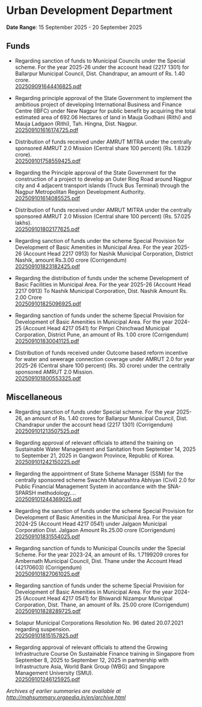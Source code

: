 # Urban Development Department

**Date Range**: 15 September 2025 - 20 September 2025


## Funds
- Regarding sanction of funds to Municipal Councils under the Special scheme. For the year 2025-26 under the account head (2217 1301) for Ballarpur Municipal Council, Dist. Chandrapur, an amount of Rs. 1.40 crore.\
  [202509091644416825.pdf](https://gr.maharashtra.gov.in/Site/Upload/Government%20Resolutions/English/202509091644416825.pdf)

- Regarding principle approval of the State Government to implement the ambitious project of developing International Business and Finance Centre (IBFC) under New Nagpur for public benefit by acquiring the total estimated area of 692.06 Hectares of land in Mauja Godhani (Rithi) and Mauja Ladgaon (Rithi), Tah. Hingna, Dist. Nagpur.\
  [202509101616174725.pdf](https://gr.maharashtra.gov.in/Site/Upload/Government%20Resolutions/English/202509101616174725.pdf)

- Distribution of funds received under AMRUT MITRA under the centrally sponsored AMRUT 2.0 Mission (Central share 100 percent) (Rs. 1.8329 crore).\
  [202509101758559425.pdf](https://gr.maharashtra.gov.in/Site/Upload/Government%20Resolutions/English/202509101758559425.pdf)

- Regarding the Principle approval of the State Government for the construction of a project to develop an Outer Ring Road around Nagpur city and 4 adjacent transport islands (Truck  Bus Terminal) through the Nagpur Metropolitan Region Development Authority.\
  [202509101614085525.pdf](https://gr.maharashtra.gov.in/Site/Upload/Government%20Resolutions/English/202509101614085525.pdf)

- Distribution of funds received under AMRUT MITRA under the centrally sponsored AMRUT 2.0 Mission (Central share 100 percent) (Rs. 57.025 lakhs).\
  [202509101802177625.pdf](https://gr.maharashtra.gov.in/Site/Upload/Government%20Resolutions/English/202509101802177625.pdf)

- Regarding sanction of funds under the scheme Special Provision for Development of Basic Amenities in Municipal Area. For the year 2025-26 (Account Head 2217 0913) for Nashik Municipal Corporation, District Nashik, amount Rs.3.00 crore (Corrigendum)\
  [202509101823182425.pdf](https://gr.maharashtra.gov.in/Site/Upload/Government%20Resolutions/English/202509101823182425.pdf)

- Regarding the distribution of funds under the scheme Development of Basic Facilities in Municipal Area. For the year 2025-26 (Account Head 2217 0913) To Nashik Municipal Corporation, Dist. Nashik Amount Rs. 2.00 Crore\
  [202509101825096925.pdf](https://gr.maharashtra.gov.in/Site/Upload/Government%20Resolutions/English/202509101825096925.pdf)

- Regarding sanction of funds under the scheme Special Provision for Development of Basic Amenities in Municipal Area. For the year 2024-25 (Account Head 4217 0541) for Pimpri Chinchwad Municipal Corporation, District Pune, an amount of Rs. 1.00 crore (Corrigendum)\
  [202509101830041125.pdf](https://gr.maharashtra.gov.in/Site/Upload/Government%20Resolutions/English/202509101830041125.pdf)

- Distribution of funds received under Outcome based reform incentive for water and sewerage connection coverage under AMRUT 2.0 for year 2025-26 (Central share 100 percent) (Rs. 30 crore) under the centrally sponsored AMRUT 2.0 Mission.\
  [202509101800553325.pdf](https://gr.maharashtra.gov.in/Site/Upload/Government%20Resolutions/English/202509101800553325.pdf)

## Miscellaneous
- Regarding sanction of funds under Special scheme. For the year 2025-26, an amount of Rs. 1.40 crores for Ballarpur Municipal Council, Dist. Chandrapur under the account head (2217 1301) (Corrigendum)\
  [202509101213507525.pdf](https://gr.maharashtra.gov.in/Site/Upload/Government%20Resolutions/English/202509101213507525.pdf)

- Regarding approval of relevant officials to attend the training on Sustainable Water Management and Sanitation from September 14, 2025 to September 21, 2025 in Gangwon Province, Republic of Korea.\
  [202509101242150225.pdf](https://gr.maharashtra.gov.in/Site/Upload/Government%20Resolutions/English/202509101242150225.pdf)

- Regarding the appointment of State Scheme Manager (SSM) for the centrally sponsored scheme Swachh Maharashtra Abhiyan (Civil) 2.0 for Public Financial Management System in accordance with the SNA-SPARSH methodology....\
  [202509101244369025.pdf](https://gr.maharashtra.gov.in/Site/Upload/Government%20Resolutions/English/202509101244369025.pdf)

- Regarding the sanction of funds under the scheme Special Provision for Development of Basic Amenities in the Municipal Area. For the year 2024-25 (Account Head 4217 0541) under Jalgaon Municipal Corporation Dist. Jalgaon Amount Rs.25.00 crore (Corrigendum)\
  [202509101831554025.pdf](https://gr.maharashtra.gov.in/Site/Upload/Government%20Resolutions/English/202509101831554025.pdf)

- Regarding sanction of funds to Municipal Councils under the Special Scheme. For the year 2023-24, an amount of Rs. 1.7199209 crores for Ambernath Municipal Council, Dist. Thane under the Account Head (42170603) (Corrigendum)\
  [202509101827061025.pdf](https://gr.maharashtra.gov.in/Site/Upload/Government%20Resolutions/English/202509101827061025.pdf)

- Regarding sanction of funds under the scheme Special Provision for Development of Basic Amenities in Municipal Area. For the year 2024-25 (Account Head 4217 0541) for Bhiwandi Nizampur Municipal Corporation, Dist. Thane, an amount of Rs. 25.00 crore (Corrigendum)\
  [202509101828289725.pdf](https://gr.maharashtra.gov.in/Site/Upload/Government%20Resolutions/English/202509101828289725.pdf)

- Solapur Municipal Corporations Resolution No. 96 dated 20.07.2021 regarding suspension.\
  [202509101815157825.pdf](https://gr.maharashtra.gov.in/Site/Upload/Government%20Resolutions/English/202509101815157825.pdf)

- Regarding approval of relevant officials to attend the Growing Infrastructure Course On Sustainable Finance training in Singapore from September 8, 2025 to September 12, 2025 in partnership with Infrastructure Asia, World Bank Group (WBG) and Singapore Management University (SMU).\
  [202509101246125925.pdf](https://gr.maharashtra.gov.in/Site/Upload/Government%20Resolutions/English/202509101246125925.pdf)


*Archives of earlier summaries are available at http://mahsummary.orgpedia.in/en/archive.html*